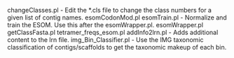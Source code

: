 changeClasses.pl	-	Edit the *.cls file to change the class numbers for a given list of contig names.
esomCodonMod.pl
esomTrain.pl	-	Normalize and train the ESOM. Use this after the esomWrapper.pl.
esomWrapper.pl
getClassFasta.pl
tetramer_freqs_esom.pl
addInfo2lrn.pl	-	Adds additional content to the lrn file.
img_Bin_Classifier.pl	-	Use the IMG taxonomic classification of contigs/scaffolds to get the taxonomic makeup of each bin.
